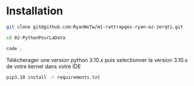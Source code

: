# Installation

```bash
git clone git@github.com:RyanNeTw/m1-rattrapges-ryan-ez-zerqti.git
```

```bash
cd 02-PythonPourLaData
```

```bash
code .
```

Télécherager une version python 3.10.x puis selectionner la version 3.10.x de votre kernel dans votre IDE

```bash
pip3.10 install -r requirements.txt
```

